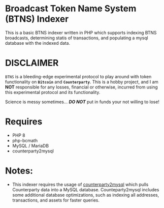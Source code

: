 # Broadcast Token Name System (BTNS) Indexer

This is a basic BTNS indexer written in PHP which supports indexing BTNS broadcasts, determining statis of transactions, and populating a mysql database with the indexed data.

# DISCLAIMER

`BTNS` is a bleeding-edge experimental protocol to play around with token functionality on **`Bitcoin`** and **`Counterparty`**. This is a hobby project, and  I am **NOT** responsible for any losses, financial or otherwise, incurred from using this experimental protocol and its functionality. 

Science is messy sometimes... _**DO NOT**_ put in funds your not willing to lose!

# Requires
- PHP 8
- php-bcmath
- MySQL / MariaDB
- counterparty2mysql

# Notes: 
- This indexer requires the usage of [counterparty2mysql](https://github.com/jdogresorg/counterparty2mysql) which pulls Counterparty data into a MySQL database. Counteparty2mysql includes some additional database optimizations, such as indexing all addresses, transactions, and assets for faster queries.